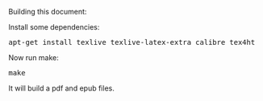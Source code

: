 Building this document:

Install some dependencies:
<pre>apt-get install texlive texlive-latex-extra calibre tex4ht</pre>

Now run make:
<pre>make</pre>

It will build a pdf and epub files.
